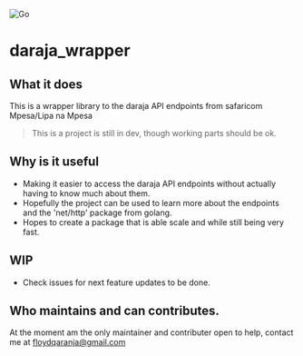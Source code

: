 ![Go](https://github.com/Paradox-3arthling/daraja_wrapper/workflows/Go/badge.svg?branch=master)
# daraja_wrapper
## What it does
This is a wrapper library to the daraja API endpoints from safaricom Mpesa/Lipa na Mpesa

> This is a project is still in dev, though working parts
> should be ok.

## Why is it useful
- Making it easier to access the daraja API endpoints without actually having to know much about them.
- Hopefully the project can be used to learn more about the endpoints and the 'net/http' package from golang.
- Hopes to create a package that is able scale and while still being very fast.

## WIP
- Check issues for next feature updates to be done.

## Who maintains and can contributes.
At the moment am the only maintainer and contributer open to help, contact me at floydqaranja@gmail.com 
